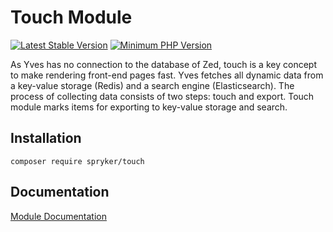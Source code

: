 # Touch Module
[![Latest Stable Version](https://poser.pugx.org/spryker/touch/v/stable.svg)](https://packagist.org/packages/spryker/touch)
[![Minimum PHP Version](https://img.shields.io/badge/php-%3E%3D%207.3-8892BF.svg)](https://php.net/)

As Yves has no connection to the database of Zed, touch is a key concept to make rendering front-end pages fast. Yves fetches all dynamic data from a key-value storage (Redis) and a search engine (Elasticsearch). The process of collecting data consists of two steps: touch and export. Touch module marks items for exporting to key-value storage and search.

## Installation

```
composer require spryker/touch
```

## Documentation

[Module Documentation](https://academy.spryker.com/developing_with_spryker/module_guide/modules.html)
